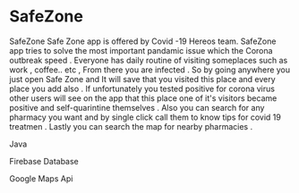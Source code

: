 # SafeZone
SafeZone  Safe Zone app is offered by Covid -19 Hereos team.
SafeZone app  tries to solve  the most important pandamic issue which the Corona outbreak speed .
Everyone  has daily routine of visiting someplaces such as work , coffee.. etc , From there you are infected .
So by going anywhere  you just open Safe Zone and It will save that you visited this place and every place you add also . 
If unfortunately  you tested positive for corona virus other users will see on the app that this place one of it's visitors became positive  and self-quarintine themselves . 
Also you can search for any pharmacy you want and by single click call them to know tips for covid 19 treatmen . Lastly you can search the map for nearby pharmacies .

Java 

Firebase Database 

Google Maps Api 
                                 
